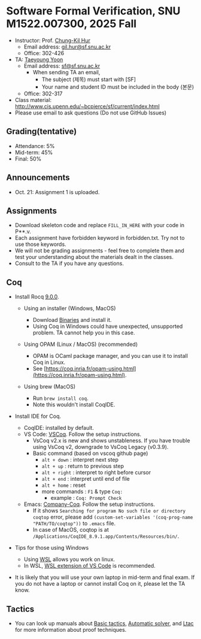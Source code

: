 # Software Formal Verification, SNU M1522.007300, 2025 Fall

- Instructor: Prof. [Chung-Kil Hur](http://sf.snu.ac.kr/gil.hur)
    + Email address: gil.hur@sf.snu.ac.kr
    + Office: 302-426
- TA: [Taeyoung Yoon](http://sf.snu.ac.kr/taeyoung.yoon)
    + Email address: sf@sf.snu.ac.kr
        * When sending TA an email,
            * The subject (제목) must start with [SF]
            * Your name and student ID must be included in the body (본문)
    + Office: 302-317
- Class material: http://www.cis.upenn.edu/~bcpierce/sf/current/index.html
- Please use email to ask questions (Do not use GitHub Issues)

## Grading(tentative)
- Attendance: 5%
- Mid-term: 45%
- Final: 50%

## Announcements
- Oct. 21: Assignment 1 is uploaded.

## Assignments

- Download skeleton code and replace `FILL_IN_HERE` with your code in P**.v.
- Each assignment have forbidden keyword in forbidden.txt. Try not to use those keywords.
- We will not be grading assignments - feel free to complete them and test your understanding about the materials dealt in the classes.
- Consult to the TA if you have any questions.

## Coq

- Install Rocq [9.0.0](https://coq.inria.fr).
    + Using an installer (Windows, MacOS)
        * Download [Binaries](https://coq.inria.fr/download) and install it.
        * Using Coq in Windows could have unexpected, unsupported problem. TA cannot help you in this case.

    + Using OPAM (Linux / MacOS) (recommended)
        * OPAM is OCaml package manager, and you can use it to install Coq in Linux.
        * See [https://coq.inria.fr/opam-using.html](https://coq.inria.fr/opam-using.html).

    + Using brew (MacOS)
        * Run `brew install coq`.
        * Note this wouldn't install CoqIDE.

- Install IDE for Coq.
    + CoqIDE: installed by default.
    + VS Code: [VSCoq](https://github.com/coq-community/vscoq/tree/vscoq1). Follow the setup instructions.
        * VsCoq v2.x is new and shows unstableness. If you have trouble using VsCoq v2, downgrade to VsCoq Legacy (v0.3.9).
        * Basic command (based on vscoq github page)
            * ```alt + down``` : interpret next step
            * ```alt + up``` : return to previous step
            * ```alt + right``` : interpret to right before cursor
            * ```alt + end``` : interpret until end of file
            * ```alt + home``` : reset
            * more commands : ```F1``` & type ```Coq:```
                * example : ```Coq: Prompt Check```
    + Emacs: [Company-Coq](https://github.com/cpitclaudel/company-coq). Follow the setup instructions.
        * If it shows `Searching for program No such file or directory coqtop` error, please add `(custom-set-variables '(coq-prog-name "PATH/TO/coqtop"))` to `.emacs` file.
        * In case of MacOS, coqtop is at `/Applications/CoqIDE_8.9.1.app/Contents/Resources/bin/`.

- Tips for those using Windows
    + Using [WSL](https://learn.microsoft.com/ko-kr/windows/wsl/install) allows you work on linux.
    + In WSL, [WSL extension of VS Code](https://learn.microsoft.com/ko-kr/windows/wsl/tutorials/wsl-vscode) is recommended.

- It is likely that you will use your own laptop in mid-term and final exam. If you do not have a laptop or cannot install Coq on it, please let the TA know.

## Tactics

- You can look up manuals about [Basic tactics](https://coq.inria.fr/doc/V8.18.0/refman/proofs/writing-proofs/index.html), [Automatic solver](https://coq.inria.fr/refman/proofs/automatic-tactics/index.html), and [Ltac](https://coq.inria.fr/refman/proof-engine/ltac.html) for more information about proof techniques.
